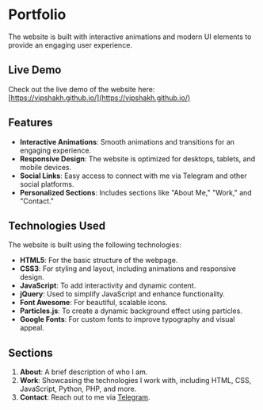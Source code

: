 # Portfolio

The website is built with interactive animations and modern UI elements to provide an engaging user experience.

## Live Demo

Check out the live demo of the website here:  
[https://vipshakh.github.io/](https://vipshakh.github.io/)

## Features

- **Interactive Animations**: Smooth animations and transitions for an engaging experience.
- **Responsive Design**: The website is optimized for desktops, tablets, and mobile devices.
- **Social Links**: Easy access to connect with me via Telegram and other social platforms.
- **Personalized Sections**: Includes sections like "About Me," "Work," and "Contact."

## Technologies Used

The website is built using the following technologies:

- **HTML5**: For the basic structure of the webpage.
- **CSS3**: For styling and layout, including animations and responsive design.
- **JavaScript**: To add interactivity and dynamic content.
- **jQuery**: Used to simplify JavaScript and enhance functionality.
- **Font Awesome**: For beautiful, scalable icons.
- **Particles.js**: To create a dynamic background effect using particles.
- **Google Fonts**: For custom fonts to improve typography and visual appeal.

## Sections

1. **About**: A brief description of who I am.
2. **Work**: Showcasing the technologies I work with, including HTML, CSS, JavaScript, Python, PHP, and more.
3. **Contact**: Reach out to me via [Telegram](https://vipshakh.t.me).

